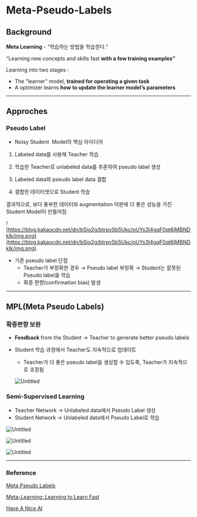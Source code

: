 # Meta-Pseudo-Labels

## Background

**Meta Learning** - “학습하는 방법을 학습한다.”

“Learning new concepts and skills fast **with a few training examples”**

Learning into two stages : 

- The “learner” model, **trained for operating a given task**
- A optimizer learns **how** **to update the learner model’s parameters**

---

## Approches

### Pseudo Label

- Noisy Student  Model의 핵심 아이디어

1. Labeled data를 사용해 Teacher 학습

2. 학습한 Teacher로 unlabeled data를 추론하여 pseudo label 생성

3. Labeled data와 pseudo label data 결합

4. 결합한 데이터셋으로 Student 학습

결과적으로, 보다 풍부한 데이터와 augmentation 덕분에 더 좋은 성능을 가진 Student Model이 만들어짐

![https://blog.kakaocdn.net/dn/bSio2g/btrpvSb5Ukc/oUYs3I4gqF0qt6jMBNDklk/img.png](https://blog.kakaocdn.net/dn/bSio2g/btrpvSb5Ukc/oUYs3I4gqF0qt6jMBNDklk/img.png)

- 기존 pseudo label 단점
    - Teacher가 부정확한 경우 → Pseudo label 부정확 → Student는 잘못된 Pseudo label을 학습
    - 확증 편향(confirmation bias) 발생

---

## MPL(Meta Pseudo Labels)

### 확증편향 보완

- **Feedback** from the Student → Teacher to generate better pseudo labels
- Student 학습 과정에서 Teacher도 지속적으로 업데이트
    - Teacher가 더 좋은 pseudo label을 생성할 수 있도록, Teacher가 지속적으로 조정됨
    
    ![Untitled](https://s3-us-west-2.amazonaws.com/secure.notion-static.com/c76590ad-eebf-4b7f-82fe-7348e69aeb9b/Untitled.png)
    

### Semi-Supervised Learning

- Teacher Network → Unlabeled data에서 Pseudo Label 생성
- Student Network → Unlabeled data에서 Pseudo Label로 학습

![Untitled](https://s3-us-west-2.amazonaws.com/secure.notion-static.com/8e1c46aa-d398-4760-9af3-7b973afc3be1/Untitled.png)

![Untitled](https://s3-us-west-2.amazonaws.com/secure.notion-static.com/3cf78e5a-e6db-40e3-83a7-b115bf02f0b4/Untitled.png)

![Untitled](https://s3-us-west-2.amazonaws.com/secure.notion-static.com/bc340c20-30e4-46e5-8c9f-474b08c24b85/Untitled.png)

---

### Reference

[](https://arxiv.org/pdf/2003.10580v4.pdf)

[Meta Pseudo Labels](https://medium.com/@nainaakash012/meta-pseudo-labels-6480acb1b68)

[Meta-Learning: Learning to Learn Fast](https://lilianweng.github.io/posts/2018-11-30-meta-learning/)

[Have A Nice AI](https://kmhana.tistory.com/33)
